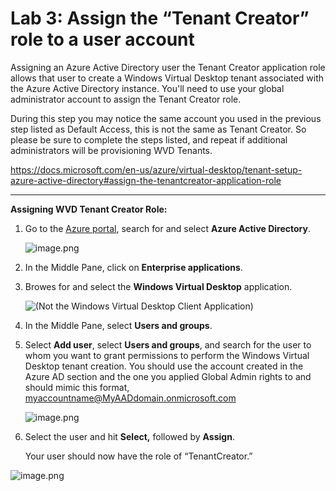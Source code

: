 # Lab 3: Assign the “Tenant Creator” role to a user account 

Assigning an Azure Active Directory user the Tenant Creator application role allows that user to create a Windows Virtual Desktop tenant associated with the Azure Active Directory instance. You'll need to use your global administrator account to assign the Tenant Creator role. 

During this step you may notice the same account you used in the previous step listed as Default Access, this is not the same as Tenant Creator. So please be sure to complete the steps listed, and repeat if additional administrators will be provisioning WVD Tenants.

https://docs.microsoft.com/en-us/azure/virtual-desktop/tenant-setup-azure-active-directory#assign-the-tenantcreator-application-role

---
**Assigning WVD Tenant Creator Role:**

1. Go to the [Azure portal](https://portal.azure.com), search for and select **Azure Active Directory**.

   ![image.png](attachments/image-b6077052-fb44-4a80-bcb7-ea2f38358cb8.png)



2.  In the Middle Pane, click on **Enterprise applications**.

3.  Browes for and select the **Windows Virtual Desktop** application. 

    ![(Not the Windows Virtual Desktop Client Application)](attachments/image-0d1676c7-42a1-4311-834f-93e94f496572.png)



4.  In the Middle Pane, select **Users and groups**.



5.  Select **Add user**, select **Users and groups**, and search for the user to
    whom you want to grant permissions to perform the Windows Virtual Desktop
    tenant creation. You should use the account created in the Azure AD section
    and the one you applied Global Admin rights to and should mimic this format,
    myaccountname@MyAADdomain.onmicrosoft.com

    ![image.png](attachments/image-2767bc82-4da0-4e0a-b827-38785ccbb761.png)



6.  Select the user and hit **Select,** followed by **Assign**.

     Your user should now have the role of “TenantCreator.”

   ![image.png](attachments/image-cf987e03-1951-4008-aac0-ab46a36392fa.png)



